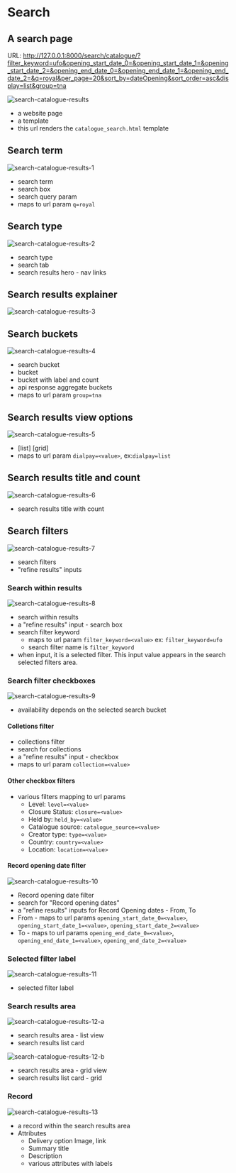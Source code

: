 # Search

## A search page

URL: http://127.0.0.1:8000/search/catalogue/?filter_keyword=ufo&opening_start_date_0=&opening_start_date_1=&opening_start_date_2=&opening_end_date_0=&opening_end_date_1=&opening_end_date_2=&q=royal&per_page=20&sort_by=dateOpening&sort_order=asc&display=list&group=tna

![search-catalogue-results](search-catalogue-results.JPG)

- a website page
- a template
- this url renders the `catalogue_search.html` template

## Search term

![search-catalogue-results-1](search-catalogue-results-1.JPG)

- search term
- search box
- search query param
- maps to url param `q=royal`

## Search type

![search-catalogue-results-2](search-catalogue-results-2.JPG)

- search type
- search tab
- search results hero - nav links

## Search results explainer

![search-catalogue-results-3](search-catalogue-results-3.JPG)

## Search buckets

![search-catalogue-results-4](search-catalogue-results-4.JPG)

- search bucket
- bucket
- bucket with label and count
- api response aggregate buckets
- maps to url param `group=tna`

## Search results view options

![search-catalogue-results-5](search-catalogue-results-5.JPG)

- [list] [grid]
- maps to url param `dialpay=<value>`, ex:`dialpay=list`

## Search results title and count

![search-catalogue-results-6](search-catalogue-results-6.JPG)

- search results title with count

## Search filters

![search-catalogue-results-7](search-catalogue-results-7.JPG)

- search filters
- "refine results" inputs

### Search within results

![search-catalogue-results-8](search-catalogue-results-8.JPG)

- search within results
- a "refine results" input - search box
- search filter keyword
  - maps to url param `filter_keyword=<value>` ex: `filter_keyword=ufo`
  - search filter name is `filter_keyword`
- when input, it is a selected filter. This input value appears in the search selected filters area.

### Search filter checkboxes

![search-catalogue-results-9](search-catalogue-results-9.JPG)

- availability depends on the selected search bucket

#### Colletions filter

- collections filter
- search for collections
- a "refine results" input - checkbox
- maps to url param `collection=<value>`

#### Other checkbox filters

- various filters mapping to url params
  - Level: `level=<value>`
  - Closure Status: `closure=<value>`
  - Held by: `held_by=<value>`
  - Catalogue source: `catalogue_source=<value>`
  - Creator type: `type=<value>`
  - Country: `country=<value>`
  - Location: `location=<value>`

#### Record opening date filter

![search-catalogue-results-10](search-catalogue-results-10.JPG)

- Record opening date filter
- search for "Record opening dates"
- a "refine results" inputs for Record Opening dates - From, To
- From - maps to url params `opening_start_date_0=<value>`, `opening_start_date_1=<value>`, `opening_start_date_2=<value>`
- To - maps to url params `opening_end_date_0=<value>`, `opening_end_date_1=<value>`, `opening_end_date_2=<value>`

### Selected filter label

![search-catalogue-results-11](search-catalogue-results-11.JPG)

- selected filter label

### Search results area

![search-catalogue-results-12-a](search-catalogue-results-12-a.JPG)

- search results area - list view
- search results list card

![search-catalogue-results-12-b](search-catalogue-results-12-b.JPG)

- search results area - grid view
- search results list card - grid

### Record

![search-catalogue-results-13](search-catalogue-results-13.JPG)

- a record within the search results area
- Attributes
  - Delivery option Image, link
  - Summary title
  - Description
  - various attributes with labels
